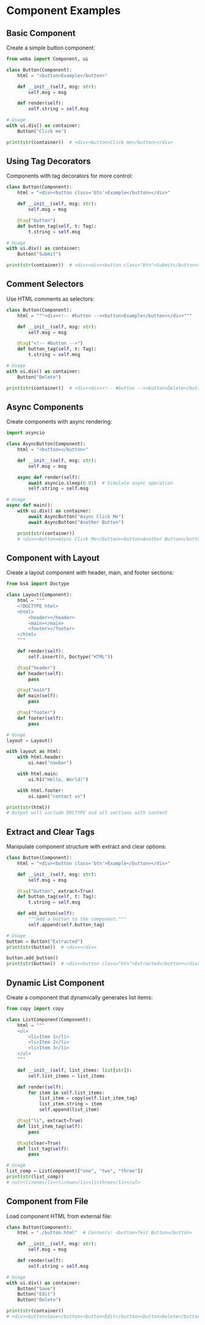 # Component Examples

## Basic Component

Create a simple button component:

```python
from weba import Component, ui

class Button(Component):
    html = "<button>Example</button>"

    def __init__(self, msg: str):
        self.msg = msg

    def render(self):
        self.string = self.msg

# Usage
with ui.div() as container:
    Button("Click me")

print(str(container))  # <div><button>Click me</button></div>
```

## Using Tag Decorators

Components with tag decorators for more control:

```python
class Button(Component):
    html = "<div><button class='btn'>Example</button></div>"

    def __init__(self, msg: str):
        self.msg = msg

    @tag("button")
    def button_tag(self, t: Tag):
        t.string = self.msg

# Usage
with ui.div() as container:
    Button("Submit")

print(str(container))  # <div><div><button class="btn">Submit</button></div></div>
```

## Comment Selectors

Use HTML comments as selectors:

```python
class Button(Component):
    html = """<div><!-- #button --><button>Example</button></div>"""

    def __init__(self, msg: str):
        self.msg = msg

    @tag("<!-- #button -->")
    def button_tag(self, t: Tag):
        t.string = self.msg

# Usage
with ui.div() as container:
    Button("Delete")

print(str(container))  # <div><div><!-- #button --><button>Delete</button></div></div>
```

## Async Components

Create components with async rendering:

```python
import asyncio

class AsyncButton(Component):
    html = "<button></button>"

    def __init__(self, msg: str):
        self.msg = msg

    async def render(self):
        await asyncio.sleep(0.01)  # Simulate async operation
        self.string = self.msg

# Usage
async def main():
    with ui.div() as container:
        await AsyncButton("Async Click Me")
        await AsyncButton("Another Button")

    print(str(container))
    # <div><button>Async Click Me</button><button>Another Button</button></div>
```

## Component with Layout

Create a layout component with header, main, and footer sections:

```python
from bs4 import Doctype

class Layout(Component):
    html = """
    <!DOCTYPE html>
    <html>
        <header></header>
        <main></main>
        <footer></footer>
    </html>
    """

    def render(self):
        self.insert(0, Doctype("HTML"))

    @tag("header")
    def header(self):
        pass

    @tag("main")
    def main(self):
        pass

    @tag("footer")
    def footer(self):
        pass

# Usage
layout = Layout()

with layout as html:
    with html.header:
        ui.nav("navbar")

    with html.main:
        ui.h1("Hello, World!")

    with html.footer:
        ui.span("contact us")

print(str(html))
# Output will include DOCTYPE and all sections with content
```

## Extract and Clear Tags

Manipulate component structure with extract and clear options:

```python
class Button(Component):
    html = "<div><button class='btn'>Example</button></div>"

    def __init__(self, msg: str):
        self.msg = msg

    @tag("button", extract=True)
    def button_tag(self, t: Tag):
        t.string = self.msg

    def add_button(self):
        """Add a button to the component."""
        self.append(self.button_tag)

# Usage
button = Button("Extracted")
print(str(button))  # <div></div>

button.add_button()
print(str(button))  # <div><button class="btn">Extracted</button></div>
```

## Dynamic List Component

Create a component that dynamically generates list items:

```python
from copy import copy

class ListComponent(Component):
    html = """
    <ul>
        <li>Item 1</li>
        <li>Item 2</li>
        <li>Item 3</li>
    </ul>
    """

    def __init__(self, list_items: list[str]):
        self.list_items = list_items

    def render(self):
        for item in self.list_items:
            list_item = copy(self.list_item_tag)
            list_item.string = item
            self.append(list_item)

    @tag("li", extract=True)
    def list_item_tag(self):
        pass

    @tag(clear=True)
    def list_tag(self):
        pass

# Usage
list_comp = ListComponent(["one", "two", "three"])
print(str(list_comp))
# <ul><li>one</li><li>two</li><li>three</li></ul>
```

## Component from File

Load component HTML from external file:

```python
class Button(Component):
    html = "./button.html"  # Contents: <button>Test Button</button>

    def __init__(self, msg: str):
        self.msg = msg

    def render(self):
        self.string = self.msg

# Usage
with ui.div() as container:
    Button("Save")
    Button("Edit")
    Button("Delete")

print(str(container))
# <div><button>Save</button><button>Edit</button><button>Delete</button></div>
```
